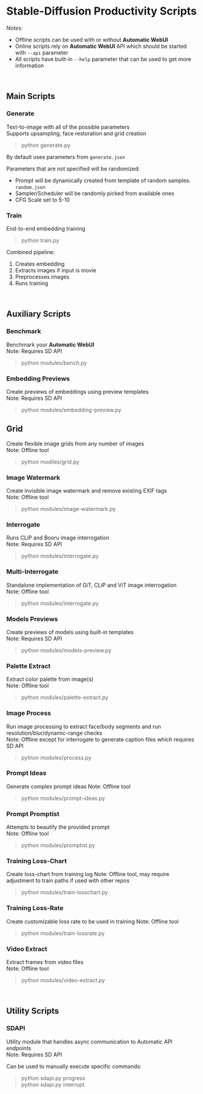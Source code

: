 # Stable-Diffusion Productivity Scripts

*Notes*:
- Offline scripts can be used with or without **Automatic WebUI**
- Online scripts rely on **Automatic WebUI** API which should be started with `--api` parameter
- All scripts have built-in `--help` parameter that can be used to get more information

<br>

## Main Scripts

### Generate

Text-to-image with all of the possible parameters  
Supports upsampling, face restoration and grid creation  
> python generate.py

By default uses parameters from  `generate.json`

Parameters that are not specified will be randomized:
- Prompt will be dynamically created from template of random samples: `random.json`
- Sampler/Scheduler will be randomly picked from available ones
- CFG Scale set to 5-10

### Train

End-to-end embedding training
> python train.py

Combined pipeline:
1. Creates embedding  
2. Extracts images if input is movie  
3. Preprocesses images  
4. Runs training  

<br>

## Auxiliary Scripts

### Benchmark

Benchmark your **Automatic WebUI**  
Note: Requires SD API  

> python modules/bench.py

### Embedding Previews

Create previews of embeddings using preview templates  
Note: Requires SD API  

> python modules/embedding-preview.py

## Grid

Create flexible image grids from any number of images  
Note: Offline tool  

> python modiles/grid.py

### Image Watermark

Create invisible image watermark and remove existing EXIF tags  
Note: Offline tool  

> python modules/image-watermark.py

### Interrogate

Runs CLiP and Booru image interrogation  
Note: Requires SD API  

> python modules/interrogate.py

### Multi-Interrogate

Standalone implementation of GiT, CLiP and ViT image interrogation  
Note: Offline tool  

> python modules/interrogate.py

### Models Previews

Create previews of models using built-in templates  
Note: Requires SD API  

> python modules/models-preview.py

### Palette Extract

Extract color palette from image(s)  
Note: Offline tool  

> python modules/palette-extract.py

### Image Process

Run image processing to extract face/body segments and run resolution/blur/dynamic-range checks  
Note: Offline except for interrogate to generate caption files which requires SD API  

> python modules/process.py

### Prompt Ideas

Generate complex prompt ideas
Note: Offline tool  

> python modules/prompt-ideas.py

### Prompt Promptist

Attempts to beautify the provided prompt  
Note: Offline tool  

> python modules/promptist.py

### Training Loss-Chart

Create loss-chart from training log
Note: Offline tool, may require adjustment to train paths if used with other repos  

> python modules/train-losschart.py

### Training Loss-Rate

Create customizable loss rate to be used in training
Note: Offline tool  

> python modules/train-lossrate.py

### Video Extract

Extract frames from video files  
Note: Offline tool  

> python modules/video-extract.py

<br>

## Utility Scripts
### SDAPI

Utility module that handles async communication to Automatic API endpoints  
Note: Requires SD API  

Can be used to manually execute specific commands:
> python sdapi.py progress  
> python sdapi.py interrupt
